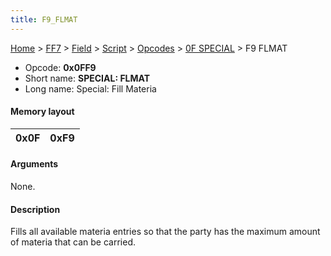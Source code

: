 ```yaml
---
title: F9_FLMAT
---
```


[Home](../../../../../Main_Page.md) > [FF7](../../../../../FF7.md) > [Field](../../../../Field.md) > [Script](../../../Script.md) > [Opcodes](../../Opcodes.md) > [0F SPECIAL](../0F_SPECIAL.md) > F9 FLMAT

-   Opcode: **0x0FF9**
-   Short name: **SPECIAL: FLMAT**
-   Long name: Special: Fill Materia

#### Memory layout

| 0x0F | 0xF9 |
|------|------|

#### Arguments

None.

#### Description

Fills all available materia entries so that the party has the maximum amount of materia that can be carried.
